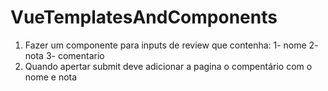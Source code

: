 # VueTemplatesAndComponents
1) Fazer um componente para inputs de review que contenha:
    1- nome
    2- nota
    3- comentario
2) Quando apertar submit deve adicionar a pagina o compentário com o nome e nota
